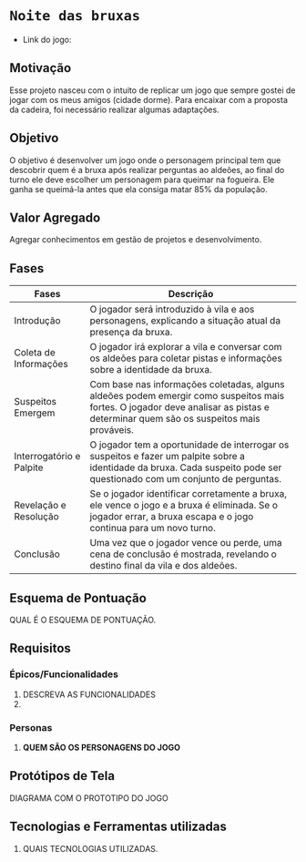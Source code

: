  # `Noite das bruxas`

* Link do jogo:

## Motivação

Esse projeto nasceu com o intuito de replicar um jogo que sempre gostei de jogar com os meus amigos (cidade dorme). Para encaixar com a proposta da cadeira, foi necessário realizar algumas adaptações.

## Objetivo

O objetivo é desenvolver um jogo onde o personagem principal tem que descobrir quem é a bruxa após realizar perguntas ao aldeões, ao final do turno ele deve escolher um personagem para queimar na fogueira. 
Ele ganha se queimá-la antes que ela consiga matar 85% da população.

## Valor Agregado

Agregar conhecimentos em gestão de projetos e desenvolvimento.

## Fases

| Fases | Descrição |
| ----- | ----------- |
| Introdução     |   O jogador será introduzido à vila e aos personagens, explicando a situação atual da presença da bruxa.     |
| Coleta de Informações  | O jogador irá explorar a vila e conversar com os aldeões para coletar pistas e informações sobre a identidade da bruxa.         |
| Suspeitos Emergem     | Com base nas informações coletadas, alguns aldeões podem emergir como suspeitos mais fortes. O jogador deve analisar as pistas e determinar quem são os suspeitos mais prováveis.        |
| Interrogatório e Palpite |  O jogador tem a oportunidade de interrogar os suspeitos e fazer um palpite sobre a identidade da bruxa. Cada suspeito pode ser questionado com um conjunto de perguntas.           |
|Revelação e Resolução | Se o jogador identificar corretamente a bruxa, ele vence o jogo e a bruxa é eliminada. Se o jogador errar, a bruxa escapa e o jogo continua para um novo turno. |
|Conclusão| Uma vez que o jogador vence ou perde, uma cena de conclusão é mostrada, revelando o destino final da vila e dos aldeões.|
## Esquema de Pontuação

QUAL É O ESQUEMA DE PONTUAÇÃO.


## Requisitos

### Épicos/Funcionalidades

1. DESCREVA AS FUNCIONALIDADES
2. 

### Personas

1. **QUEM SÃO OS PERSONAGENS DO JOGO**

## Protótipos de Tela

DIAGRAMA COM O PROTOTIPO DO JOGO

## Tecnologias e Ferramentas utilizadas

1. QUAIS TECNOLOGIAS UTILIZADAS.
